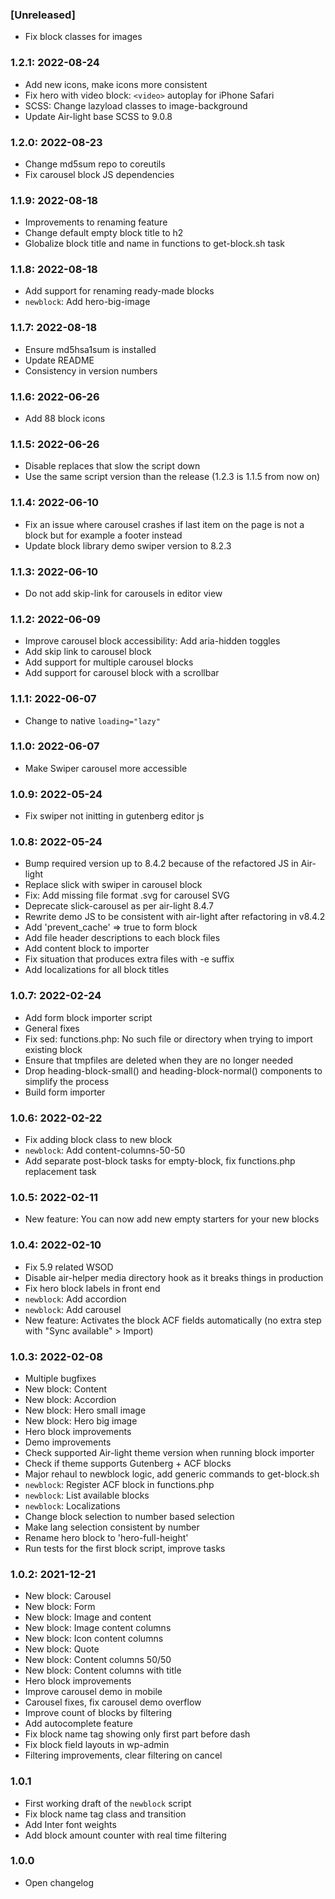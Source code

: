 ### [Unreleased]

* Fix block classes for images

### 1.2.1: 2022-08-24

* Add new icons, make icons more consistent
* Fix hero with video block: `<video>` autoplay for iPhone Safari
* SCSS: Change lazyload classes to image-background
* Update Air-light base SCSS to 9.0.8

### 1.2.0: 2022-08-23

* Change md5sum repo to coreutils
* Fix carousel block JS dependencies

### 1.1.9: 2022-08-18

* Improvements to renaming feature
* Change default empty block title to h2
* Globalize block title and name in functions to get-block.sh task

### 1.1.8: 2022-08-18

* Add support for renaming ready-made blocks
* `newblock`: Add hero-big-image

### 1.1.7: 2022-08-18

* Ensure md5hsa1sum is installed
* Update README
* Consistency in version numbers

### 1.1.6: 2022-06-26

* Add 88 block icons

### 1.1.5: 2022-06-26

* Disable replaces that slow the script down
* Use the same script version than the release (1.2.3 is 1.1.5 from now on)

### 1.1.4: 2022-06-10

* Fix an issue where carousel crashes if last item on the page is not a block but for example a footer instead
* Update block library demo swiper version to 8.2.3

### 1.1.3: 2022-06-10

* Do not add skip-link for carousels in editor view

### 1.1.2: 2022-06-09

* Improve carousel block accessibility: Add aria-hidden toggles
* Add skip link to carousel block
* Add support for multiple carousel blocks
* Add support for carousel block with a scrollbar

### 1.1.1: 2022-06-07

* Change to native `loading="lazy"`

### 1.1.0: 2022-06-07

* Make Swiper carousel more accessible

### 1.0.9: 2022-05-24

* Fix swiper not initting in gutenberg editor js

### 1.0.8: 2022-05-24

* Bump required version up to 8.4.2 because of the refactored JS in Air-light
* Replace slick with swiper in carousel block
* Fix: Add missing file format .svg for carousel SVG
* Deprecate slick-carousel as per air-light 8.4.7
* Rewrite demo JS to be consistent with air-light after refactoring in v8.4.2
* Add 'prevent_cache' => true to form block
* Add file header descriptions to each block files
* Add content block to importer
* Fix situation that produces extra files with -e suffix
* Add localizations for all block titles

### 1.0.7: 2022-02-24

* Add form block importer script
* General fixes
* Fix sed: functions.php: No such file or directory when trying to import existing block
* Ensure that tmpfiles are deleted when they are no longer needed
* Drop heading-block-small() and heading-block-normal() components to simplify the process
* Build form importer

### 1.0.6: 2022-02-22

* Fix adding block class to new block
* `newblock`: Add content-columns-50-50
* Add separate post-block tasks for empty-block, fix functions.php replacement task

### 1.0.5: 2022-02-11

* New feature: You can now add new empty starters for your new blocks

### 1.0.4: 2022-02-10

* Fix 5.9 related WSOD
* Disable air-helper media directory hook as it breaks things in production
* Fix hero block labels in front end
* `newblock`: Add accordion
* `newblock`: Add carousel
* New feature: Activates the block ACF fields automatically (no extra step with "Sync available" > Import)

### 1.0.3: 2022-02-08

* Multiple bugfixes
* New block: Content
* New block: Accordion
* New block: Hero small image
* New block: Hero big image
* Hero block improvements
* Demo improvements 
* Check supported Air-light theme version when running block importer
* Check if theme supports Gutenberg + ACF blocks
* Major rehaul to newblock logic, add generic commands to get-block.sh
* `newblock`: Register ACF block in functions.php
* `newblock`: List available blocks
* `newblock`: Localizations
* Change block selection to number based selection
* Make lang selection consistent by number
* Rename hero block to 'hero-full-height'
* Run tests for the first block script, improve tasks

### 1.0.2: 2021-12-21

* New block: Carousel
* New block: Form
* New block: Image and content
* New block: Image content columns
* New block: Icon content columns
* New block: Quote
* New block: Content columns 50/50
* New block: Content columns with title
* Hero block improvements
* Improve carousel demo in mobile
* Carousel fixes, fix carousel demo overflow
* Improve count of blocks by filtering
* Add autocomplete feature
* Fix block name tag showing only first part before dash
* Fix block field layouts in wp-admin
* Filtering improvements, clear filtering on cancel

### 1.0.1

* First working draft of the `newblock` script
* Fix block name tag class and transition
* Add Inter font weights
* Add block amount counter with real time filtering

### 1.0.0

* Open changelog